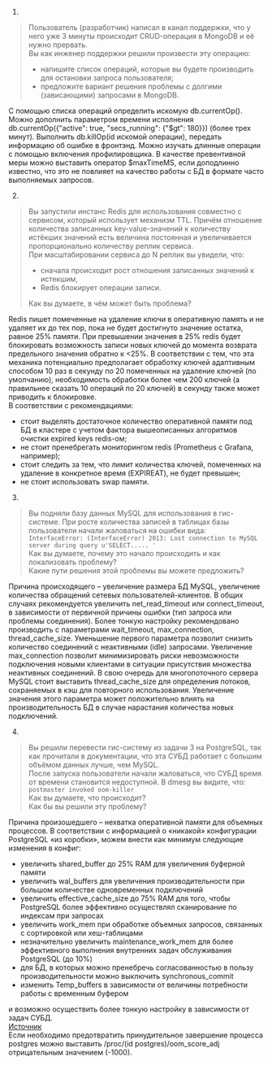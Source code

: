 1.  
> Пользователь (разработчик) написал в канал поддержки, что у него уже 3 минуты происходит CRUD-операция в MongoDB и её нужно прервать.  
> Вы как инженер поддержки решили произвести эту операцию:  
> - напишите список операций, которые вы будете производить для остановки запроса пользователя;
> - предложите вариант решения проблемы с долгими (зависающими) запросами в MongoDB.
  
С помощью списка операций определить искомую db.currentOp(). Можно дополнить параметром времени исполнения db.currentOp({"active": true, "secs_running": {"$gt": 180}}) (более трех минут). Выполнить db.killOp(id искомой операции), передать информацию об ошибке в фронтэнд. Можно изучать длинные операции с помощью включения профилировщика. В качестве превентивной меры можно выставить оператор $maxTimeMS, если доподлинно известно, что это не повлияет на качество работы с БД в формате часто выполняемых запросов.  
    
2.  
> Вы запустили инстанс Redis для использования совместно с сервисом, который использует механизм TTL. Причём отношение количества записанных key-value-значений к количеству истёкших значений есть величина постоянная и увеличивается пропорционально количеству реплик сервиса.  
> При масштабировании сервиса до N реплик вы увидели, что:  
> - сначала происходит рост отношения записанных значений к истекшим,
> - Redis блокирует операции записи.  
>   
> Как вы думаете, в чём может быть проблема?
  
Redis пишет помеченные на удаление ключи в оперативную память и не удаляет их до тех пор, пока не будет достигнуто значение остатка, равное 25% памяти. При превышении значения в 25% redis будет блокировать возможность записи новых ключей до момента возврата предельного значения обратно к <25%. В соответствии с тем, что эта механика потенциально предполагает обработку ключей адаптивным способом 10 раз в секунду по 20 помеченных на удаление ключей (по умолчанию), необходимость обработки более чем 200 ключей (а правильнее сказать 10 операций по 20 ключей) в секунду также может приводить к блокировке.  
В соответствии с рекомендациями:  
-	стоит выделять достаточное количество оперативной памяти под БД в кластере с учетом фактора вышеописанных алгоритмов очистки expired keys redis-ом;
-	не стоит пренебрегать мониторингом redis (Prometheus с Grafana, например);
-	стоит следить за тем, что лимит количества ключей, помеченных на удаление в конкретное время (EXPIREAT), не будет превышен;
-	не стоит использовать swap памяти.
  
3.  
> Вы подняли базу данных MySQL для использования в гис-системе. При росте количества записей в таблицах базы пользователи начали жаловаться на ошибки вида:  
```InterfaceError: (InterfaceError) 2013: Lost connection to MySQL server during query u'SELECT..... ' ```  
> Как вы думаете, почему это начало происходить и как локализовать проблему?  
> Какие пути решения этой проблемы вы можете предложить?  
  
Причина происходящего – увеличение размера БД MySQL, увеличение количества обращений сетевых пользователей-клиентов. В общих случаях рекомендуется увеличить  net_read_timeout или connect_timeout, в зависимости от первичной причины ошибки (тип запроса или проблемы соединения). Более тонкую настройку рекомендовано производить с параметрами wait_timeout, max_connection, thread_cache_size. Уменьшение первого параметра позволит снизить количество соединений с неактивными (idle) запросами. Увеличение max_connection позволит минимизировать риски невозможности подключения новыми клиентами в ситуации присутствия множества неактивных соединений. В свою очередь для многопоточного сервера MySQL стоит выставить thread_cache_size для определения потоков, сохраняемых в кэш для повторного использования. Увеличение значения этого параметра может положительно влиять на производительность БД в случае нарастания количества новых подключений.  
  
4.  
> Вы решили перевести гис-систему из задачи 3 на PostgreSQL, так как прочитали в документации, что эта СУБД работает с большим объёмом данных лучше, чем MySQL.  
> После запуска пользователи начали жаловаться, что СУБД время от времени становится недоступной. В dmesg вы видите, что:  
> ```postmaster invoked oom-killer```  
> Как вы думаете, что происходит?  
> Как бы вы решили эту проблему?  
  
Причина произошедшего – нехватка оперативной памяти для объемных процессов. 
В соответствии с информацией о «никакой» конфигурации PostgreSQL «из коробки», можем внести как минимум следующие изменения в конфиг:  
- увеличить shared_buffer до 25% RAM для увеличения буферной памяти
- увеличить wal_buffers для увеличения производительности при большом количестве одновременных подключений
- увеличить effective_cache_size до 75% RAM для того, чтобы PostgreSQL более эффективно осуществлял сканирование по  индексам при запросах
- увеличить work_mem при обработке объемных запросов, связанных с сортировкой или хеш-таблицами
- незначительно увеличить maintenance_work_mem для более эффективного выполнения внутренних задач обслуживания PostgreSQL (до 10%)
- для БД, в которых можно пренебречь согласованностью в пользу производительности можно выключить synchronous_commit
- изменить Temp_buffers в зависимости от величины потребности работы с временным буфером  
  
и возможно осуществить более тонкую настройку в зависимости от задач СУБД.  
[Источник](https://cloud.yandex.ru/docs/managed-postgresql/concepts/settings-list)  
Если необходимо предотвратить принудительное завершение процесса postgres можно выставить /proc/(id postgres)/oom_score_adj отрицательным значением (-1000). 
